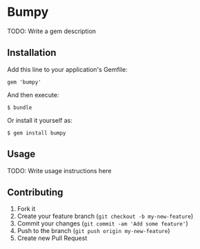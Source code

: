 # Bumpy

TODO: Write a gem description

## Installation

Add this line to your application's Gemfile:

    gem 'bumpy'

And then execute:

    $ bundle

Or install it yourself as:

    $ gem install bumpy

## Usage

TODO: Write usage instructions here

## Contributing

1. Fork it
2. Create your feature branch (`git checkout -b my-new-feature`)
3. Commit your changes (`git commit -am 'Add some feature'`)
4. Push to the branch (`git push origin my-new-feature`)
5. Create new Pull Request
